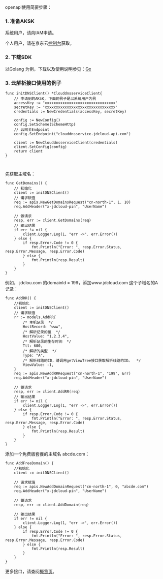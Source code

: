 openapi使用简要步骤：

### 1. 准备AKSK

系统用户，请向IAM申请。

个人用户，请在京东云[控制台](https://uc.jdcloud.com/accesskey/index)获取。

### 2. 下载SDK

以Golang 为例，下载以及使用说明参见：[Go](https://docs.jdcloud.com/cn/sdk/go)

### 3. 云解析接口使用的例子

```
func initDNSClient() *ClouddnsserviceClient{
	// 申请到的AKSK, 下面的例子是以系统用户为例
	accessKey := "xxxxxxxxxxxxxxxxxxxxxxxxxxxxxxxx"
	secretKey := "xxxxxxxxxxxxxxxxxxxxxxxxxxxxxxxx"
	credentials := NewCredentials(accessKey, secretKey)

	config := NewConfig()
	config.SetScheme(SchemeHttp)
	// 云网关Endpoint
	config.SetEndpoint("clouddnsservice.jdcloud-api.com")

	client := NewClouddnsserviceClient(credentials)
	client.SetConfig(config)
	return client
}



```

先获取主域名：

```
func GetDomains() {
    // 初始化
	client := initDNSClient()
	// 请求赋值
	req := apis.NewGetDomainsRequest("cn-north-1", 1, 10)
	req.AddHeader("x-jdcloud-pin", "UserName")
	
	// 做请求
	resp, err := client.GetDomains(req)
	// 输出结果
	if err != nil {
        client.Logger.Log(1, "err ->", err.Error())
	} else {
		if resp.Error.Code != 0 {
			fmt.Println("Error: ", resp.Error.Status, resp.Error.Message, resp.Error.Code)
		} else {
			fmt.Println(resp.Result)
		}
	}
}
```

例如， jdclou.com 的domainId = 199，添加www.jdcloud.com 这个子域名的A记录：

```
func AddRR() {
	//初始化
	client := initDNSClient()
	// 请求赋值
	rr := models.AddRR{
        /* 主机记录  */
        HostRecord: "www",
        /* 解析记录的值  */
        HostValue: "1.2.3.4",
        /* 解析记录的生存时间  */
        Ttl: 600,
        /* 解析的类型  */
        Type: "A",
        /* 解析线路的ID，请调用getViewTree接口获取解析线路的ID。  */
        ViewValue: -1,
    }
	req := apis.NewAddRRRequest("cn-north-1", "199", &rr)
	req.AddHeader("x-jdcloud-pin", "UserName")
	
	// 做请求
	resp, err := client.AddRR(req)
	// 输出结果
	if err != nil {
        client.Logger.Log(1, "err ->", err.Error())
	} else {
		if resp.Error.Code != 0 {
			fmt.Println("Error: ", resp.Error.Status, resp.Error.Message, resp.Error.Code)
		} else {
			fmt.Println(resp.Result)
		}
	}
}
```

添加一个免费版套餐的主域名 abcde.com：

```
func AddFreeDomain() {
	//初始化
	client := initDNSClient()

	// 请求赋值
	req := apis.NewAddDomainRequest("cn-north-1", 0, "abcde.com")
	req.AddHeader("x-jdcloud-pin", "UserName")
	
	// 做请求
	resp, err := client.AddDomain(req)

	// 输出结果
	if err != nil {
        client.Logger.Log(1, "err ->", err.Error())
	} else {
		if resp.Error.Code != 0 {
			fmt.Println("Error: ", resp.Error.Status, resp.Error.Message, resp.Error.Code)
		} else {
			fmt.Println(resp.Result)
		}
	}
}
```



更多接口，请查阅[概览页](https://docs.jdcloud.com/cn/jd-cloud-dns/api/overview)。
